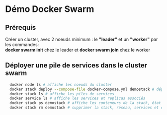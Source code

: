 # Démo Docker Swarm

## Prérequis
Créer un cluster, avec 2 noeuds minimum : le **"leader"** et un **"worker"** par les commandes:  
__docker swarm init__ chez le leader et __docker swarm join__ chez le worker

## Déployer une pile de services dans le cluster swarm
```bash
  docker node ls # affiche les noeuds du cluster
  docker stack deploy --compose-file docker-compose.yml demostack # déploie le service calculator
  docker stack ls # affiche les piles de services
  docker service ls # affiche les services et replicas associés
  docker stack ps demostack # affiche les conteneurs de la stack, état et noeud associés
  docker stack rm demostack # supprimer la stack, réseau, services et conteneurs associés
```